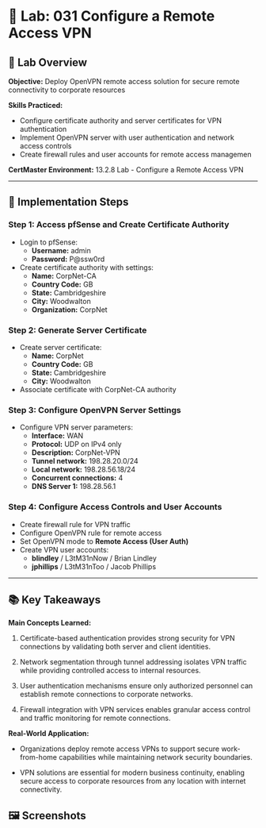 # 🧪 Lab: 031 Configure a Remote Access VPN

## 🎯 Lab Overview

**Objective:** Deploy OpenVPN remote access solution for secure remote connectivity to corporate resources 

**Skills Practiced:**
- Configure certificate authority and server certificates for VPN authentication
- Implement OpenVPN server with user authentication and network access controls
- Create firewall rules and user accounts for remote access managemen

**CertMaster Environment:** 13.2.8 Lab - Configure a Remote Access VPN

---
## 📝 Implementation Steps

### Step 1: Access pfSense and Create Certificate Authority

- Login to pfSense:
    - **Username:** admin
    - **Password:** P@ssw0rd
- Create certificate authority with settings:
    - **Name:** CorpNet-CA
    - **Country Code:** GB
    - **State:** Cambridgeshire
    - **City:** Woodwalton
    - **Organization:** CorpNet

### Step 2: Generate Server Certificate

- Create server certificate:
    - **Name:** CorpNet
    - **Country Code:** GB
    - **State:** Cambridgeshire
    - **City:** Woodwalton
- Associate certificate with CorpNet-CA authority

### Step 3: Configure OpenVPN Server Settings

- Configure VPN server parameters:
    - **Interface:** WAN
    - **Protocol:** UDP on IPv4 only
    - **Description:** CorpNet-VPN
    - **Tunnel network:** 198.28.20.0/24
    - **Local network:** 198.28.56.18/24
    - **Concurrent connections:** 4
    - **DNS Server 1:** 198.28.56.1

### Step 4: Configure Access Controls and User Accounts

- Create firewall rule for VPN traffic
- Configure OpenVPN rule for remote access
- Set OpenVPN mode to **Remote Access (User Auth)**
- Create VPN user accounts:
    - **blindley** / L3tM31nNow / Brian Lindley
    - **jphillips** / L3tM31nToo / Jacob Phillips

---
## 📚 Key Takeaways

**Main Concepts Learned:**

1. Certificate-based authentication provides strong security for VPN connections by validating both server and client identities.
    
2. Network segmentation through tunnel addressing isolates VPN traffic while providing controlled access to internal resources.
    
3. User authentication mechanisms ensure only authorized personnel can establish remote connections to corporate networks.
    
4. Firewall integration with VPN services enables granular access control and traffic monitoring for remote connections.
    

**Real-World Application:**

- Organizations deploy remote access VPNs to support secure work-from-home capabilities while maintaining network security boundaries.
    
- VPN solutions are essential for modern business continuity, enabling secure access to corporate resources from any location with internet connectivity.

## 🖼️ Screenshots